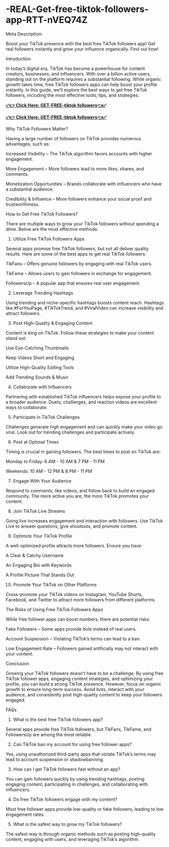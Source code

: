 # -REAL-Get-free-tiktok-followers-app-RTT-nVEQ74Z
Meta Description:

Boost your TikTok presence with the best free TikTok followers app! Get real followers instantly and grow your influence organically. Find out how!

Introduction

In today’s digital era, TikTok has become a powerhouse for content creators, businesses, and influencers. With over a billion active users, standing out on the platform requires a substantial following. While organic growth takes time, free TikTok followers apps can help boost your profile instantly. In this guide, we’ll explore the best ways to get free TikTok followers, including the most effective tools, tips, and strategies.

**[✅👉 Click Here: GET-FREE-tiktok followers👈✅](https://jahanhubspot.com/tiktok1/)**

**[✅👉 Click Here: GET-FREE-tiktok followers👈✅](https://jahanhubspot.com/tiktok1/)**

Why TikTok Followers Matter?

Having a large number of followers on TikTok provides numerous advantages, such as:

Increased Visibility – The TikTok algorithm favors accounts with higher engagement.

More Engagement – More followers lead to more likes, shares, and comments.

Monetization Opportunities – Brands collaborate with influencers who have a substantial audience.

Credibility & Influence – More followers enhance your social proof and trustworthiness.

How to Get Free TikTok Followers?

There are multiple ways to grow your TikTok followers without spending a dime. Below are the most effective methods:

1. Utilize Free TikTok Followers Apps

Several apps promise free TikTok followers, but not all deliver quality results. Here are some of the best apps to get real TikTok followers:

TikFans – Offers genuine followers by engaging with real TikTok users.

TikFame – Allows users to gain followers in exchange for engagement.

FollowersUp – A popular app that ensures real user engagement.

2. Leverage Trending Hashtags

Using trending and niche-specific hashtags boosts content reach. Hashtags like #ForYouPage, #TikTokTrend, and #ViralVideo can increase visibility and attract followers.

3. Post High-Quality & Engaging Content

Content is king on TikTok. Follow these strategies to make your content stand out:

Use Eye-Catching Thumbnails

Keep Videos Short and Engaging

Utilize High-Quality Editing Tools

Add Trending Sounds & Music

4. Collaborate with Influencers

Partnering with established TikTok influencers helps expose your profile to a broader audience. Duets, challenges, and reaction videos are excellent ways to collaborate.

5. Participate in TikTok Challenges

Challenges generate high engagement and can quickly make your video go viral. Look out for trending challenges and participate actively.

6. Post at Optimal Times

Timing is crucial in gaining followers. The best times to post on TikTok are:

Monday to Friday: 6 AM - 10 AM & 7 PM - 11 PM

Weekends: 10 AM - 12 PM & 8 PM - 11 PM

7. Engage With Your Audience

Respond to comments, like videos, and follow back to build an engaged community. The more active you are, the more TikTok promotes your content.

8. Join TikTok Live Streams

Going live increases engagement and interaction with followers. Use TikTok Live to answer questions, give shoutouts, and promote content.

9. Optimize Your TikTok Profile

A well-optimized profile attracts more followers. Ensure you have:

A Clear & Catchy Username

An Engaging Bio with Keywords

A Profile Picture That Stands Out

10. Promote Your TikTok on Other Platforms

Cross-promote your TikTok videos on Instagram, YouTube Shorts, Facebook, and Twitter to attract more followers from different platforms.

The Risks of Using Free TikTok Followers Apps

While free follower apps can boost numbers, there are potential risks:

Fake Followers – Some apps provide bots instead of real users.

Account Suspension – Violating TikTok’s terms can lead to a ban.

Low Engagement Rate – Followers gained artificially may not interact with your content.

Conclusion

Growing your TikTok followers doesn’t have to be a challenge. By using free TikTok follower apps, engaging content strategies, and optimizing your profile, you can build a strong TikTok presence. However, focus on organic growth to ensure long-term success. Avoid bots, interact with your audience, and consistently post high-quality content to keep your followers engaged.

FAQs

1. What is the best free TikTok followers app?

Several apps provide free TikTok followers, but TikFans, TikFame, and FollowersUp are among the most reliable.

2. Can TikTok ban my account for using free follower apps?

Yes, using unauthorized third-party apps that violate TikTok’s terms may lead to account suspension or shadowbanning.

3. How can I get TikTok followers fast without an app?

You can gain followers quickly by using trending hashtags, posting engaging content, participating in challenges, and collaborating with influencers.

4. Do free TikTok followers engage with my content?

Most free follower apps provide low-quality or fake followers, leading to low engagement rates.

5. What is the safest way to grow my TikTok followers?

The safest way is through organic methods such as posting high-quality content, engaging with users, and leveraging TikTok’s algorithm.
